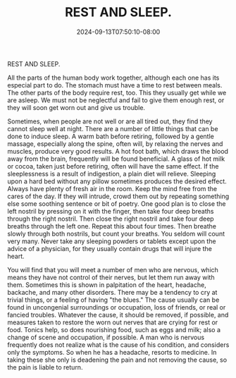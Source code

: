﻿---
title: "REST AND SLEEP."
date: 2024-09-13T07:50:10-08:00
description: "Self-Help Tips for Web Success"
featured_image: "/images/Self-Help.jpg"
tags: ["Self Help"]
---

REST AND SLEEP. 

All the parts of the human body work together, although each  one has its especial part to do. The stomach must have a  time to rest between meals. The other parts of the body require rest, too. This they usually get while we are asleep. We must not be neglectful and fail to give them enough rest, or they will soon get worn out and give us trouble.  

Sometimes, when people are not well or are all tired out, they find they cannot sleep well at night. There are a number of little things that can be done to induce sleep. A warm bath before retiring, followed by a gentle massage, especially along the spine, often will, by relaxing the nerves and muscles, produce very good results. A hot foot bath, which draws the blood away from the brain, frequently will be found beneficial. A glass of hot milk or cocoa, taken just before retiring, often will have the same effect. If the sleeplessness is a result of indigestion, a plain diet will relieve. Sleeping upon a hard bed without any pillow sometimes produces the desired effect. Always have plenty of fresh air in the room. Keep the mind free from the cares of the day. If they will intrude, crowd them out by repeating something else some soothing sentence or bit of poetry. One good plan is to close the left nostril by pressing on it with the finger, then take four deep breaths through the right nostril. Then close the right nostril and take four deep breaths through the left one. Repeat this about four times. Then breathe slowly through both nostrils, but count your breaths. You seldom will count very many. Never take any sleeping powders or tablets except upon the advice of a physician, for they usually contain drugs that will injure the heart. 

You will find that you will meet a number of men who are nervous, which means they have not control of their nerves, but let them run away with them. Sometimes this is shown in palpitation of the heart, headache, backache, and many other disorders. There may be a tendency to cry at trivial things, or a feeling of having "the blues." The cause usually can be found in uncongenial surroundings or occupation, loss of friends, or real or fancied troubles. Whatever the cause, it should be removed, if possible, and measures taken to restore the worn out nerves that are crying for rest or food. Tonics help, so does nourishing food, such as eggs and milk; also a change of scene and occupation, if possible. A man who is nervous frequently does not realize what is the cause of his condition, and considers only the symptoms. So when he has a headache, resorts to medicine.  In taking these she only is deadening the pain and not removing  the cause, so the pain is liable to return.

